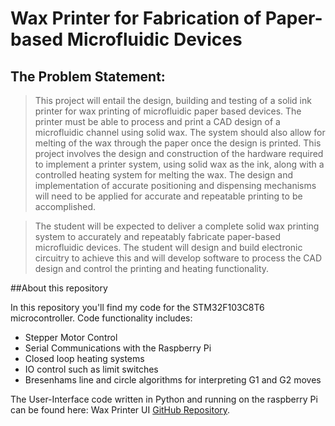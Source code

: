 # Wax Printer for Fabrication of Paper-based Microfluidic Devices

## The Problem Statement:

>This project will entail the design, building and testing of a solid ink printer for wax printing of microfluidic paper based devices. The printer must be able to process and print a CAD design of a microfluidic channel using solid wax. The system should also allow for melting of the wax through the paper once the design is printed. This project involves the design and construction of the hardware required to implement a printer system, using solid wax as the ink, along with a controlled heating system for melting the wax. The design and implementation of accurate positioning and dispensing mechanisms will need to be applied for accurate and repeatable printing to be accomplished.

>The student will be expected to deliver a complete solid wax printing system to accurately and repeatably fabricate paper-based microfluidic devices. The student will design and build electronic circuitry to achieve this and will develop software to process the CAD design and control the printing and heating functionality.   

##About this repository 

In this repository you'll find my code for the STM32F103C8T6 microcontroller. Code functionality includes:
- Stepper Motor Control
- Serial Communications with the Raspberry Pi
- Closed loop heating systems
- IO control such as limit switches
- Bresenhams line and circle algorithms for interpreting G1 and G2 moves

The User-Interface code written in Python and running on the raspberry Pi can be found here:
Wax Printer UI [GitHub Repository](https://github.com/Blargian/EPR400-UI).
